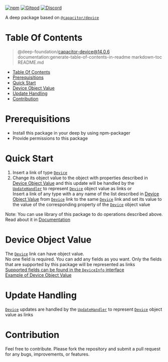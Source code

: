 [![npm](https://img.shields.io/npm/v/@deep-foundation/capacitor-device.svg)](https://www.npmjs.com/package/@deep-foundation/capacitor-device) 
[![Gitpod](https://img.shields.io/badge/Gitpod-ready--to--code-blue?logo=gitpod)](https://gitpod.io/#https://github.com/deep-foundation/capacitor-device) 
[![Discord](https://badgen.net/badge/icon/discord?icon=discord&label&color=purple)](https://discord.gg/deep-foundation)

A deep package based on [`@capacitor/device`](https://www.npmjs.com/package/@capacitor/device) 

# Table Of Contents
<!-- TABLE_OF_CONTENTS_START -->

> @deep-foundation/capacitor-device@14.0.6 documentation:generate-table-of-contents-in-readme
> markdown-toc README.md

- [Table Of Contents](#table-of-contents)
- [Prerequisitions](#prerequisitions)
- [Quick Start](#quick-start)
- [Device Object Value](#device-object-value)
- [Update Handling](#update-handling)
- [Contribution](#contribution)
<!-- TABLE_OF_CONTENTS_END -->

# Prerequisitions
- Install this package in your deep by using npm-packager
- Provide permissions to this package

# Quick Start

1. Insert a link of type [`Device`] 
2. Change its object value to the object with properties described in [Device Object Value](#device-object-value) and this update will be handled by the [`UpdateHandler`](https://freephoenix888.github.io/object-to-links-async-converter/classes/Package.html#UpdateHandler) to represent [`Device`] object value as links
or  
Insert a link of any type with a any name of the list described in [Device Object Value](#device-object-value) from [`Device`] link to the same [`Device`] link and set its value to the value of the corresponding property of the [`Device`] object value

Note: You can use library of this package to do operations described above. Read about it in [Documentation]

# Device Object Value

The [`Device`] link can have object value.  
No one field is required. You can add any fields as you want.  Only the fields that are supported by this package will be represented as links   
[Supported fields can be found in the `DeviceInfo` interface](https://deep-foundation.github.io/capacitor-device/types/DeviceInfo.html)  
[Example of Device Object Value](https://deep-foundation.github.io/capacitor-device/types/DeviceInfo.html#md:device-info-example)

# Update Handling

[`Device`] updates are handled by the [`UpdateHandler`](https://freephoenix888.github.io/object-to-links-async-converter/classes/Package.html#UpdateHandler) to represent [`Device`] object value as links

# Contribution

Feel free to contribute. Please fork the repository and submit a pull request for any bugs, improvements, or features.

[`Device`]: https://deep-foundation.github.io/capacitor-device/classes/Package.html#Device
[Documentation]: https://deep-foundation.github.io/capacitor-device/